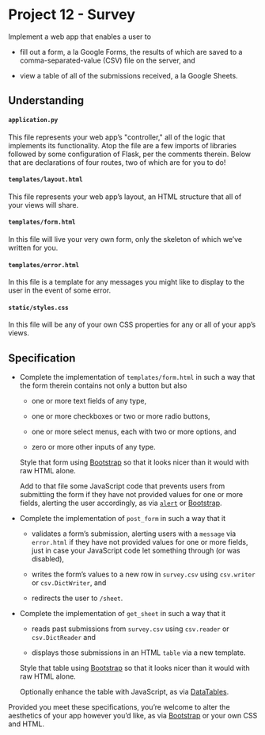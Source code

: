 # Project 12 - Survey
Implement a web app that enables a user to

-   fill out a form, a la Google Forms, the results of which are saved to a comma-separated-value (CSV) file on the server, and
    
-   view a table of all of the submissions received, a la Google Sheets.

## Understanding
#### `application.py`

This file represents your web app’s "controller," all of the logic that implements its functionality. Atop the file are a few imports of libraries followed by some configuration of Flask, per the comments therein. Below that are declarations of four routes, two of which are for you to do!

#### `templates/layout.html`

This file represents your web app’s layout, an HTML structure that all of your views will share.

#### `templates/form.html`

In this file will live your very own form, only the skeleton of which we’ve written for you.

#### `templates/error.html`

In this file is a template for any messages you might like to display to the user in the event of some error.

#### `static/styles.css`

In this file will be any of your own CSS properties for any or all of your app’s views.

## Specification
-   Complete the implementation of  `templates/form.html`  in such a way that the form therein contains not only a button but also
    
    -   one or more text fields of any type,
        
    -   one or more checkboxes or two or more radio buttons,
        
    -   one or more select menus, each with two or more options, and
        
    -   zero or more other inputs of any type.
        
    
    Style that form using  [Bootstrap](http://getbootstrap.com/docs/4.1/components/forms/)  so that it looks nicer than it would with raw HTML alone.
    
    Add to that file some JavaScript code that prevents users from submitting the form if they have not provided values for one or more fields, alerting the user accordingly, as via  [`alert`](https://www.w3schools.com/jsref/met_win_alert.asp)  or  [Bootstrap](http://getbootstrap.com/docs/4.1/components/forms/#validation).
    
-   Complete the implementation of  `post_form`  in such a way that it
    
    -   validates a form’s submission, alerting users with a  `message`  via  `error.html`  if they have not provided values for one or more fields, just in case your JavaScript code let something through (or was disabled),
        
    -   writes the form’s values to a new row in  `survey.csv`  using  `csv.writer`  or  `csv.DictWriter`, and
        
    -   redirects the user to  `/sheet`.
        
    
-   Complete the implementation of  `get_sheet`  in such a way that it
    
    -   reads past submissions from  `survey.csv`  using  `csv.reader`  or  `csv.DictReader`  and
        
    -   displays those submissions in an HTML  `table`  via a new template.
        
    
    Style that table using  [Bootstrap](http://getbootstrap.com/docs/4.1/content/tables/)  so that it looks nicer than it would with raw HTML alone.
    
    Optionally enhance the table with JavaScript, as via  [DataTables](https://datatables.net/examples/styling/bootstrap4).
    

Provided you meet these specifications, you’re welcome to alter the aesthetics of your app however you’d like, as via  [Bootstrap](http://getbootstrap.com/docs/4.1/)  or your own CSS and HTML.
